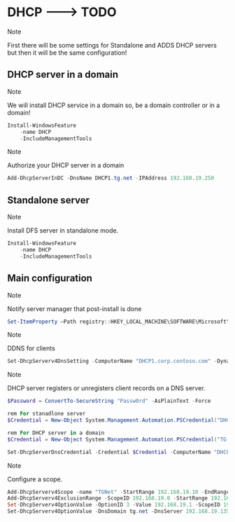 # DHCP ---> TODO

> [!NOTE]
> First there will be some settings for Standalone and ADDS DHCP servers but then it will be the same configuration!

## DHCP server in a domain

> [!NOTE]
> We will install DHCP service in a domain so, be a domain controller or in a domain!

```powershell
Install-WindowsFeature
    -name DHCP
    -IncludeManagementTools
```

> [!NOTE]
> Authorize your DHCP server in a domain

```powershell
Add-DhcpServerInDC -DnsName DHCP1.tg.net -IPAddress 192.168.19.250
```

## Standalone server

> [!NOTE]
> Install DFS server in standalone mode.

```powershell
Install-WindowsFeature
    -name DHCP
    -IncludeManagementTools
```

## Main configuration

> [!NOTE]
> Notify server manager that post-install is done

```powershell
Set-ItemProperty –Path registry::HKEY_LOCAL_MACHINE\SOFTWARE\Microsoft\ServerManager\Roles\12 –Name ConfigurationState –Value 2
```

> [!NOTE]
> DDNS for clients

```powershell
Set-DhcpServerv4DnsSetting -ComputerName "DHCP1.corp.contoso.com" -DynamicUpdates "Always" -DeleteDnsRRonLeaseExpiry $True\
```

> [!NOTE]
> DHCP server registers or unregisters client records on a DNS server.

```powershell
$Password = ConvertTo-SecureString "Passw0rd" -AsPlainText -Force

rem For stanadlone server
$Credential = New-Object System.Management.Automation.PSCredential("DHCP1\Administrator", $Password)

rem For DHCP server in a domain
$Credential = New-Object System.Management.Automation.PSCredential("TG.NET\Administrator", $Password)

Set-DhcpServerDnsCredential -Credential $Credential -ComputerName "DHCP1.tg.net"
```

> [!NOTE]
> Configure a scope.

```powershell
Add-DhcpServerv4Scope -name "TGNet" -StartRange 192.168.19.10 -EndRange 192.168.19.254 -SubnetMask 255.255.255.0 -State Active
Add-DhcpServerv4ExclusionRange -ScopeID 192.168.19.0 -StartRange 192.168.19.128 -EndRange 192.168.19.254
Set-DhcpServerv4OptionValue -OptionID 3 -Value 192.168.19.1 -ScopeID 192.168.19.0 -ComputerName DHCP1.tg.net
Set-DhcpServerv4OptionValue -DnsDomain tg.net -DnsServer 192.168.19.135
```
